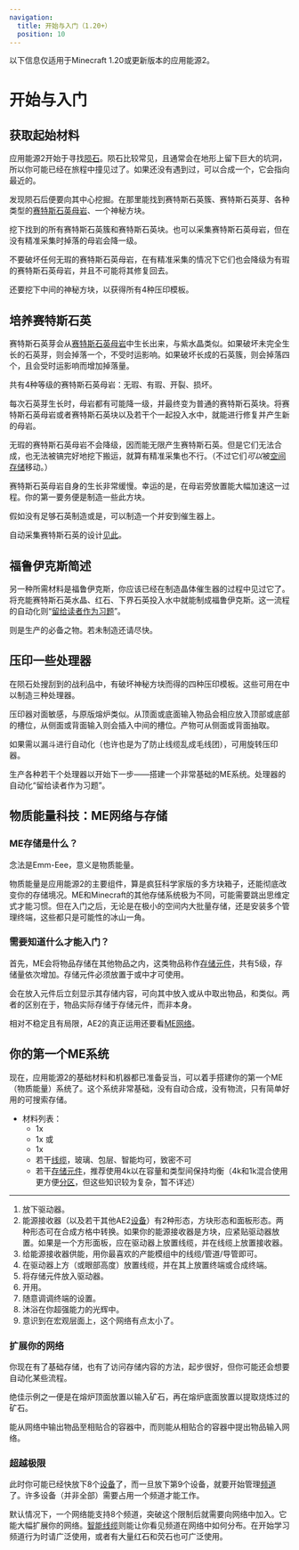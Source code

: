 ```yaml
---
navigation:
  title: 开始与入门（1.20+）
  position: 10
---
```


<div class="notification is-info">
  以下信息仅适用于Minecraft 1.20或更新版本的应用能源2。
</div>

# 开始与入门

## 获取起始材料

<GameScene zoom="4" background="transparent">
  <ImportStructure src="assets/assemblies/meteor_interior.snbt" />
</GameScene>

应用能源2开始于寻找[陨石](ae2-mechanics/meteorites.md)。陨石比较常见，且通常会在地形上留下巨大的坑洞，所以你可能已经在旅程中撞见过了。如果还没有遇到过，可以合成一个<ItemLink id="meteorite_compass" />，它会指向最近的<ItemLink id="mysterious_cube" />。

发现陨石后便要向其中心挖掘。在那里能找到赛特斯石英簇、赛特斯石英芽、各种类型的[赛特斯石英母岩](items-blocks-machines/budding_certus.md)、一个神秘方块。

挖下找到的所有赛特斯石英簇和赛特斯石英块。也可以采集赛特斯石英母岩，但在没有精准采集时掉落的母岩会降一级。

不要破坏任何无瑕的赛特斯石英母岩，在有精准采集的情况下它们也会降级为有瑕的赛特斯石英母岩，并且不可能将其修复回去。

还要挖下中间的神秘方块，以获得所有4种压印模板。

## 培养赛特斯石英

<GameScene zoom="4" background="transparent">
<ImportStructure src="assets/assemblies/budding_certus_1.snbt" />
</GameScene>

赛特斯石英芽会从[赛特斯石英母岩](items-blocks-machines/budding_certus.md)中生长出来，与紫水晶类似。如果破坏未完全生长的石英芽，则会掉落一个<ItemLink id="certus_quartz_dust" />，不受时运影响。如果破坏长成的石英簇，则会掉落四个<ItemLink id="certus_quartz_crystal" />，且会受时运影响而增加掉落量。

共有4种等级的赛特斯石英母岩：无瑕、有瑕、开裂、损坏。

<GameScene zoom="4" background="transparent">
<ImportStructure src="assets/assemblies/budding_blocks.snbt" />
<IsometricCamera yaw="195" pitch="30" />
</GameScene>

每次石英芽生长时，母岩都有可能降一级，并最终变为普通的赛特斯石英块。将赛特斯石英母岩或者赛特斯石英块以及若干个<ItemLink id="charged_certus_quartz_crystal" />一起投入水中，就能进行修复并产生新的母岩。

<RecipeFor id="damaged_budding_quartz" />

无瑕的赛特斯石英母岩不会降级，因而能无限产生赛特斯石英。但是它们无法合成，也无法被镐完好地挖下搬运，就算有精准采集也不行。（不过它们*可以*被[空间存储](ae2-mechanics/spatial-io.md)移动。）

赛特斯石英母岩自身的生长非常缓慢。幸运的是，在母岩旁放置<ItemLink id="growth_accelerator" />能大幅加速这一过程。你的第一要务便是制造一些此方块。

<GameScene zoom="4" background="transparent">
<ImportStructure src="assets/assemblies/budding_certus_2.snbt" />
<IsometricCamera yaw="195" pitch="30" />
</GameScene>

假如没有足够石英制造<ItemLink id="energy_acceptor" />或是<ItemLink id="vibration_chamber" />，可以制造一个<ItemLink id="crank" />并安到催生器上。

自动采集赛特斯石英的设计[见此](example-setups/simple-certus-farm.md)。

## 福鲁伊克斯简述

另一种所需材料是福鲁伊克斯，你应该已经在制造晶体催生器的过程中见过它了。将充能赛特斯石英水晶、红石、下界石英投入水中就能制成福鲁伊克斯。这一流程的自动化则“[留给读者作为习题](example-setups/processor-automation.md)”。

<ItemLink id="charger" />则是生产<ItemLink id="charged_certus_quartz_crystal" />的必备之物。若未制造还请尽快。

## 压印一些处理器

在陨石处搜刮到的战利品中，有破坏神秘方块而得的四种压印模板。这些可用在<ItemLink id="inscriber" />中以制造三种处理器。

<ItemGrid>
  <ItemIcon id="silicon_press" />

  <ItemIcon id="logic_processor_press" />

  <ItemIcon id="calculation_processor_press" />

  <ItemIcon id="engineering_processor_press" />
</ItemGrid>

压印器对面敏感，与原版熔炉类似。从顶面或底面输入物品会相应放入顶部或底部的槽位，从侧面或背面输入则会插入中间的槽位。产物可从侧面或背面抽取。

如果需以漏斗进行自动化（也许也是为了防止线缆乱成毛线团），可用<ItemLink id="certus_quartz_wrench" />旋转压印器。

生产各种若干个处理器以开始下一步——搭建一个非常基础的ME系统。处理器的自动化“留给读者作为习题”。

## 物质能量科技：ME网络与存储

### ME存储是什么？

念法是Emm-Eee，意义是物质能量。

物质能量是应用能源2的主要组件，算是疯狂科学家版的多方块箱子，还能彻底改变你的存储境况。ME和Minecraft的其他存储系统极为不同，可能需要跳出思维定式才能习惯。但在入门之后，无论是在极小的空间内大批量存储，还是安装多个管理终端，这些都只是可能性的冰山一角。

### 需要知道什么才能入门？

首先，ME会将物品存储在其他物品之内，这类物品称作[存储元件](items-blocks-machines/storage_cells.md)，共有5级，存储量依次增加。存储元件必须放置于<ItemLink id="chest" />或<ItemLink id="drive" />中才可使用。

<ItemLink id="chest" />会在放入元件后立刻显示其存储内容，可向其中放入或从中取出物品，和<ItemLink id="minecraft:chest" />类似。两者的区别在于，物品实际存储于存储元件，而非<ItemLink id="chest" />本身。

<ItemLink id="chest" />相对不稳定且有局限，AE2的真正运用还要看[ME网络](ae2-mechanics/me-network-connections.md)。

## 你的第一个ME系统

现在，应用能源2的基础材料和机器都已准备妥当，可以着手搭建你的第一个ME（物质能量）系统了。这个系统非常基础，没有自动合成，没有物流，只有简单好用的可搜索存储。

<GameScene zoom="6" interactive={true}>
<ImportStructure src="assets/assemblies/tiny_me_system.snbt" />

</GameScene>

*   材料列表：
    * 1x <ItemLink id="drive" />
    * 1x <ItemLink id="terminal" />或<ItemLink id="crafting_terminal" />
    * 1x <ItemLink id="energy_acceptor" />
    * 若干[线缆](items-blocks-machines/cables.md)，玻璃、包层、智能均可，致密不可
    * 若干[存储元件](items-blocks-machines/storage_cells.md)，推荐使用4k以在容量和类型间保持均衡（4k和1k混合使用更方便[分区](items-blocks-machines/cell_workbench.md)，但这些知识较为复杂，暂不详述）
---
1.  放下驱动器。
2.  能源接收器（以及若干其他AE2[设备](ae2-mechanics/devices.md)）有2种形态，方块形态和面板形态。两种形态可在合成方格中转换。如果你的能源接收器是方块，应紧贴驱动器放置。如果是一个方形面板，应在驱动器上放置线缆，并在线缆上放置接收器。
3.  给能源接收器供能，用你最喜欢的产能模组中的线缆/管道/导管即可。
4.  在驱动器上方（或眼部高度）放置线缆，并在其上放置终端或合成终端。
5.  将存储元件放入驱动器。
6.  开用。
7.  随意调调终端的设置。
8.  沐浴在你超强能力的光辉中。
9.  意识到在宏观层面上，这个网络有点太小了。

### 扩展你的网络

你现在有了基础存储，也有了访问存储内容的方法，起步很好，但你可能还会想要自动化某些流程。

绝佳示例之一便是在熔炉顶面放置<ItemLink id="export_bus" />以输入矿石，再在熔炉底面放置<ItemLink id="import_bus" />以提取烧炼过的矿石。

<ItemLink id="export_bus" />能从网络中输出物品至相贴合的容器中，而<ItemLink id="import_bus" />则能从相贴合的容器中提出物品输入网络。

### 超越极限

此时你可能已经快放下8个[设备](ae2-mechanics/devices.md)了，而一旦放下第9个设备，就要开始管理[频道](ae2-mechanics/channels.md)了。许多设备（并非全部）需要占用一个频道才能工作。

默认情况下，一个网络能支持8个频道，突破这个限制后就需要向网络中加入<ItemLink id="controller" />。它能大幅扩展你的网络。[智能线缆](items-blocks-machines/cables.md)则能让你看见频道在网络中如何分布。在开始学习频道行为时请广泛使用，或者有大量红石和荧石也可广泛使用。
